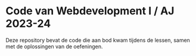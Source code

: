 # Code van Webdevelopment I / AJ 2023-24

Deze repository bevat de code die aan bod kwam tijdens de lessen, samen met de oplossingen van de oefeningen.